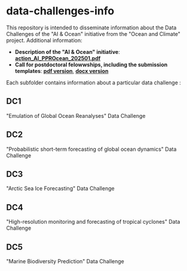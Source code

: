 # data-challenges-info
This repository is intended to disseminate information about the Data Challenges of the "AI & Ocean" initiative from the "Ocean and Climate" project.
Additional information:
- **Description of the "AI & Ocean" initiative**: [**action_AI_PPROcean_202501.pdf**](./action_AI_PPROcean_202501.pdf)
- **Call for postdoctoral felowwships, including the submission templates**: [**pdf version**](./AAP_PostDoc_IAOcean_VF.pdf), [**docx version**](./AAP_PostDoc_IAOcean_VF.docx)

Each subfolder contains information about a particular data challenge :

## DC1
"Emulation of Global Ocean Reanalyses" Data Challenge

## DC2
"Probabilistic short-term forecasting of global ocean dynamics" Data Challenge

## DC3
"Arctic Sea Ice Forecasting" Data Challenge

## DC4
"High-resolution monitoring and forecasting of tropical cyclones" Data Challenge

## DC5
"Marine Biodiversity Prediction" Data Challenge
